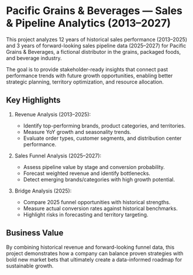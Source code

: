 # Pacific Grains & Beverages — Sales & Pipeline Analytics (2013–2027)

This project analyzes 12 years of historical sales performance (2013–2025) and 3 years of forward-looking sales pipeline data (2025–2027) for Pacific Grains & Beverages, a fictional distributor in the grains, packaged foods, and beverage industry.

The goal is to provide stakeholder-ready insights that connect past performance trends with future growth opportunities, enabling better strategic planning, territory optimization, and resource allocation.

## Key Highlights

1. Revenue Analysis (2013–2025):
   - Identify top-performing brands, product categories, and territories.
   - Measure YoY growth and seasonality trends.
   - Evaluate order types, customer segments, and distribution center performance.

2. Sales Funnel Analysis (2025–2027):
   - Assess pipeline value by stage and conversion probability.
   - Forecast weighted revenue and identify bottlenecks.
   - Detect emerging brands/categories with high growth potential.

3. Bridge Analysis (2025):
   - Compare 2025 funnel opportunities with historical strengths.
   - Measure actual conversion rates against historical benchmarks.
   - Highlight risks in forecasting and territory targeting.

## Business Value
By combining historical revenue and forward-looking funnel data, this project demonstrates how a company can balance proven strategies with bold new market bets that ultimately create a data-informed roadmap for sustainable growth.
